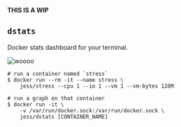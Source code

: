 **THIS IS A WIP**

## `dstats`
Docker stats dashboard for your terminal.

![woooo](http://s3.j3ss.co/screenshots/2015-01-23-01-04-36_2880x1800.png)

```console
# run a container named `stress`
$ docker run --rm -it --name stress \
    jess/stress --cpu 1 --io 1 --vm 1 --vm-bytes 128M

# run a graph on that container
$ docker run -it \
    -v /var/run/docker.sock:/var/run/docker.sock \
    jess/dstats [CONTAINER_NAME]
```
